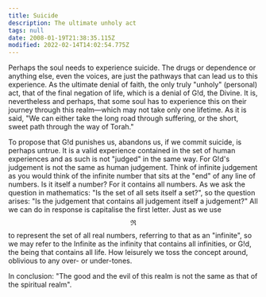 ```yaml
---
title: Suicide
description: The ultimate unholy act
tags: null
date: 2008-01-19T21:38:35.115Z
modified: 2022-02-14T14:02:54.775Z
---
```


Perhaps the soul needs to experience suicide. The drugs or dependence or anything else, even the voices, are just the pathways that can lead us to this experience. As the ultimate denial of faith, the only truly "unholy" (personal) act, that of the final negation of life, which is a denial of G!d, the Divine. It is, nevertheless and perhaps, that some soul has to experience this on their journey through this realm&mdash;which may not take only one lifetime. As it is said, "We can either take the long road through suffering, or the short, sweet path through the way of Torah."

To propose that G!d punishes us, abandons us, if we commit suicide, is perhaps untrue. It is a valid experience contained in the set of human experiences and as such is not "judged" in the same way. For G!d's judgement is not the same as human judgement. Think of infinite judgement as you would think of the infinite number that sits at the "end" of any line of numbers. Is it itself a number? For it contains all numbers. As we ask the question in mathematics: "Is the set of all sets itself a set?", so the question arises: "Is the judgement that contains all judgement itself a judgement?" All we can do in response is capitalise the first letter. Just as we use $$\Re$$ to represent the set of all real numbers, referring to that as an "infinite", so we may refer to the Infinite as the infinity that contains all infinities, or G!d, the being that contains all life. How leisurely we toss the concept around, oblivious to any over- or under-tones.

In conclusion: "The good and the evil of this realm is not the same as that of the spiritual realm".
